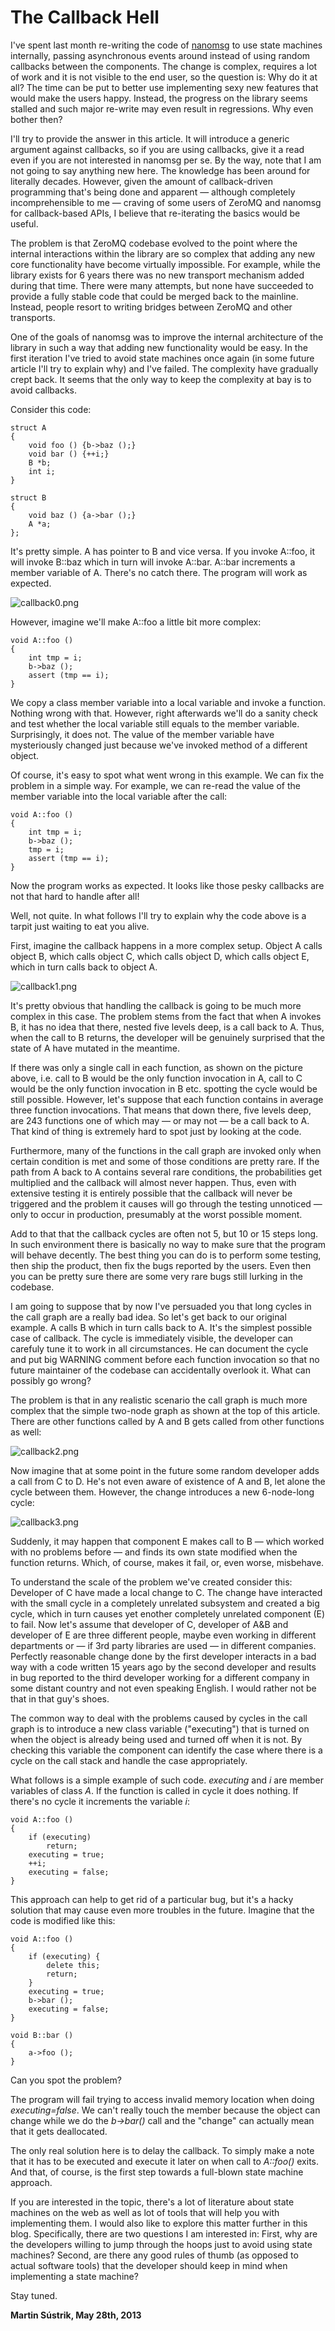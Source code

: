 # The Callback Hell



I've spent last month re-writing the code of [nanomsg](http://nanomsg.org) to use state machines internally, passing asynchronous events around instead of using random callbacks between the components. The change is complex, requires a lot of work and it is not visible to the end user, so the question is: Why do it at all? The time can be put to better use implementing sexy new features that would make the users happy. Instead, the progress on the library seems stalled and such major re-write may even result in regressions. Why even bother then?

I'll try to provide the answer in this article. It will introduce a generic argument against callbacks, so if you are using callbacks, give it a read even if you are not interested in nanomsg per se. By the way, note that I am not going to say anything new here. The knowledge has been around for literally decades. However, given the amount of callback-driven programming that's being done and apparent — although completely incomprehensible to me — craving of some users of ZeroMQ and nanomsg for callback-based APIs, I believe that re-iterating the basics would be useful.

The problem is that ZeroMQ codebase evolved to the point where the internal interactions within the library are so complex that adding any new core functionality have become virtually impossible. For example, while the library exists for 6 years there was no new transport mechanism added during that time. There were many attempts, but none have succeeded to provide a fully stable code that could be merged back to the mainline. Instead, people resort to writing bridges between ZeroMQ and other transports.

One of the goals of nanomsg was to improve the internal architecture of the library in such a way that adding new functionality would be easy. In the first iteration I've tried to avoid state machines once again (in some future article I'll try to explain why) and I've failed. The complexity have gradually crept back. It seems that the only way to keep the complexity at bay is to avoid callbacks.

Consider this code:

    struct A
    {
        void foo () {b->baz ();}
        void bar () {++i;}
        B *b;
        int i;
    }
    
    struct B
    {
        void baz () {a->bar ();}
        A *a;
    };

It's pretty simple. A has pointer to B and vice versa. If you invoke A::foo, it will invoke B::baz which in turn will invoke A::bar. A::bar increments a member variable of A. There's no catch there. The program will work as expected.

![callback0.png](http://www.250bpm.com/local--files/blog:24/callback0.png)

However, imagine we'll make A::foo a little bit more complex:

    void A::foo ()
    {
        int tmp = i;
        b->baz ();
        assert (tmp == i);
    }

We copy a class member variable into a local variable and invoke a function. Nothing wrong with that. However, right afterwards we'll do a sanity check and test whether the local variable still equals to the member variable. Surprisingly, it does not. The value of the member variable have mysteriously changed just because we've invoked method of a different object.

Of course, it's easy to spot what went wrong in this example. We can fix the problem in a simple way. For example, we can re-read the value of the member variable into the local variable after the call:

    void A::foo ()
    {
        int tmp = i;
        b->baz ();
        tmp = i;
        assert (tmp == i);
    }

Now the program works as expected. It looks like those pesky callbacks are not that hard to handle after all!

Well, not quite. In what follows I'll try to explain why the code above is a tarpit just waiting to eat you alive.

First, imagine the callback happens in a more complex setup. Object A calls object B, which calls object C, which calls object D, which calls object E, which in turn calls back to object A.

![callback1.png](http://www.250bpm.com/local--files/blog:24/callback1.png)

It's pretty obvious that handling the callback is going to be much more complex in this case. The problem stems from the fact that when A invokes B, it has no idea that there, nested five levels deep, is a call back to A. Thus, when the call to B returns, the developer will be genuinely surprised that the state of A have mutated in the meantime.

If there was only a single call in each function, as shown on the picture above, i.e. call to B would be the only function invocation in A, call to C would be the only function invocation in B etc. spotting the cycle would be still possible. However, let's suppose that each function contains in average three function invocations. That means that down there, five levels deep, are 243 functions one of which may — or may not — be a call back to A. That kind of thing is extremely hard to spot just by looking at the code.

Furthermore, many of the functions in the call graph are invoked only when certain condition is met and some of those conditions are pretty rare. If the path from A back to A contains several rare conditions, the probabilities get multiplied and the callback will almost never happen. Thus, even with extensive testing it is entirely possible that the callback will never be triggered and the problem it causes will go through the testing unnoticed — only to occur in production, presumably at the worst possible moment.

Add to that that the callback cycles are often not 5, but 10 or 15 steps long. In such environment there is basically no way to make sure that the program will behave decently. The best thing you can do is to perform some testing, then ship the product, then fix the bugs reported by the users. Even then you can be pretty sure there are some very rare bugs still lurking in the codebase.

I am going to suppose that by now I've persuaded you that long cycles in the call graph are a really bad idea. So let's get back to our original example. A calls B which in turn calls back to A. It's the simplest possible case of callback. The cycle is immediately visible, the developer can carefuly tune it to work in all circumstances. He can document the cycle and put big WARNING comment before each function invocation so that no future maintainer of the codebase can accidentally overlook it. What can possibly go wrong?

The problem is that in any realistic scenario the call graph is much more complex that the simple two-node graph as shown at the top of this article. There are other functions called by A and B gets called from other functions as well:

![callback2.png](http://www.250bpm.com/local--files/blog:24/callback2.png)

Now imagine that at some point in the future some random developer adds a call from C to D. He's not even aware of existence of A and B, let alone the cycle between them. However, the change introduces a new 6-node-long cycle:

![callback3.png](http://www.250bpm.com/local--files/blog:24/callback3.png)

Suddenly, it may happen that component E makes call to B — which worked with no problems before — and finds its own state modified when the function returns. Which, of course, makes it fail, or, even worse, misbehave.

To understand the scale of the problem we've created consider this: Developer of C have made a local change to C. The change have interacted with the small cycle in a completely unrelated subsystem and created a big cycle, which in turn causes yet enother completely unrelated component (E) to fail. Now let's assume that developer of C, developer of A&B and developer of E are three different people, maybe even working in different departments or — if 3rd party libraries are used — in different companies. Perfectly reasonable change done by the first developer interacts in a bad way with a code written 15 years ago by the second developer and results in bug reported to the third developer working for a different company in some distant country and not even speaking English. I would rather not be that in that guy's shoes.

The common way to deal with the problems caused by cycles in the call graph is to introduce a new class variable ("executing") that is turned on when the object is already being used and turned off when it is not. By checking this variable the component can identify the case where there is a cycle on the call stack and handle the case appropriately.

What follows is a simple example of such code. _executing_ and _i_ are member variables of class _A_. If the function is called in cycle it does nothing. If there's no cycle it increments the variable _i_:

    void A::foo ()
    {
        if (executing)
            return;
        executing = true;
        ++i;
        executing = false;
    }

This approach can help to get rid of a particular bug, but it's a hacky solution that may cause even more troubles in the future. Imagine that the code is modified like this:

    void A::foo ()
    {
        if (executing) {
            delete this;
            return;
        }
        executing = true;
        b->bar ();
        executing = false;
    }
    
    void B::bar ()
    {
        a->foo ();
    }

Can you spot the problem?

The program will fail trying to access invalid memory location when doing _executing=false_. We can't really touch the member because the object can change while we do the _b->bar()_ call and the "change" can actually mean that it gets deallocated.

The only real solution here is to delay the callback. To simply make a note that it has to be executed and execute it later on when call to _A::foo()_ exits. And that, of course, is the first step towards a full-blown state machine approach.

If you are interested in the topic, there's a lot of literature about state machines on the web as well as lot of tools that will help you with implementing them. I would also like to explore this matter further in this blog. Specifically, there are two questions I am interested in: First, why are the developers willing to jump through the hoops just to avoid using state machines? Second, are there any good rules of thumb (as opposed to actual software tools) that the developer should keep in mind when implementing a state machine?

Stay tuned.

**Martin Sústrik, May 28th, 2013**